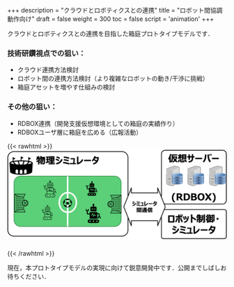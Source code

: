 +++
description = "クラウドとロボティクスとの連携"
title = "ロボット間協調動作向け"
draft = false
weight = 300
toc = false
script = 'animation'
+++

クラウドとロボティクスとの連携を目指した箱庭プロトタイプモデルです．

### 技術研鑽視点での狙い：

- クラウド連携方法検討
- ロボット間の連携方法検討（より複雑なロボットの動き/干渉に挑戦）
- 箱庭アセットを増やす仕組みの検討

### その他の狙い：

- RDBOX連携（開発支援仮想環境としての箱庭の実績作り）
- RDBOXユーザ層に箱庭を広める（広報活動）

{{< rawhtml >}}
<img src="/img/prototypes/modelC.png" width="700">
<br>
<br>
{{< /rawhtml >}}

現在，本プロトタイプモデルの実現に向けて鋭意開発中です．公開までしばしお待ちください．


